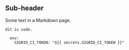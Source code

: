 ## Sub-header

Some text in a Markdown page.

```
dit is code.

  env:
    SIGRID_CI_TOKEN: "${{ secrets.SIGRID_CI_TOKEN }}"
```
